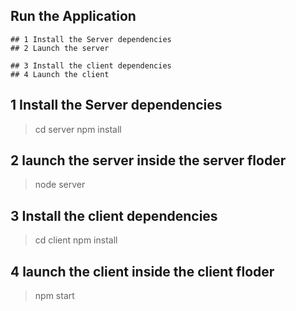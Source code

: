 ## Run the  Application

    ## 1 Install the Server dependencies 
    ## 2 Launch the server

    ## 3 Install the client dependencies 
    ## 4 Launch the client

## 1 Install the Server dependencies 
> cd server
> npm install
## 2 launch the server inside the server floder
> node server

## 3 Install the client dependencies 
> cd client
npm install
## 4 launch the client inside the client floder 
> npm start
